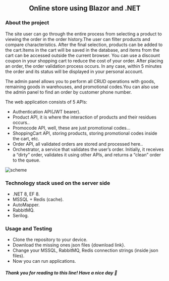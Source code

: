 <h2 align="center">Online store using Blazor and .NET</h2>
<h3 align="left">About the project</h3>

The site user can go through the entire process from selecting a product to viewing the 
order in the order history.The user can filter products and compare characteristics. 
After the final selection, products can be added to the cart.Items in the cart will be 
saved in the database, and items from the cart can be accessed outside the current browser.
You can use a discount coupon in your shopping cart to reduce the cost of your order.
After placing an order, the order validation process occurs. In any case, within 5 minutes 
the order and its status will be displayed in your personal account.

The admin panel allows you to perform all CRUD operations with goods, remaining goods 
in warehouses, and promotional codes.You can also use the admin panel to find an order 
by customer phone number.


The web application consists of 5 APIs:
- Authentication API(JWT bearer).
- Product API, it is where the interaction of products and their residues occurs..
- Promocode API, well, these are just promotional codes...
- ShoppingCart API, storing products, storing promotional codes inside the cart, etc.
- Order API, all validated orders are stored and processed here..
- Orchestrator, a service that validates the user’s order. Initially, it receives a 
  “dirty” order, validates it using other APIs, and returns a “clean” order to the queue.

![scheme](https://imagess.hb.ru-msk.vkcs.cloud/Пустой%20диаграммой.png)

<h3 align="left">Technology stack used on the server side</h3>

- .NET 8, EF 8.
- MSSQL + Redis (cache).
- AutoMapper.
- RabbitMQ.
- Serilog.

<h3 align="left">Usage and Testing</h3>

- Clone the repository to your device.
- Download the missing ones json files {download link}.
- Change your MSSQL, RabbitMQ, Redis connection strings (inside json files).
- Now you can run applications.

<h5 align="left">Thank you for reading to this line! Have a nice day 🥰</h5>

